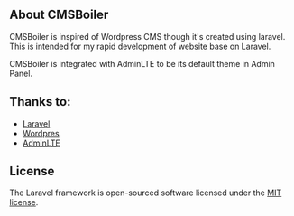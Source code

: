 ## About CMSBoiler

CMSBoiler is inspired of Wordpress CMS though it's created using laravel. This is intended for my rapid development of website base on Laravel.

CMSBoiler is integrated with AdminLTE to be its default theme in Admin Panel.




## Thanks to:

 - [Laravel](https://www.laravel.com)
 - [Wordpres](https://www.wordpress.org)
 - [AdminLTE](https://adminlte.io)

## License

The Laravel framework is open-sourced software licensed under the [MIT license](https://opensource.org/licenses/MIT).
